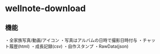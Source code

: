 # wellnote-download
## 機能
・全家族写真/動画/アイコン
・写真はアルバムの日時で撮影日時付与
・チャット履歴(html)
・成長記録(csv)
・自作スタンプ
・RawData(json)
